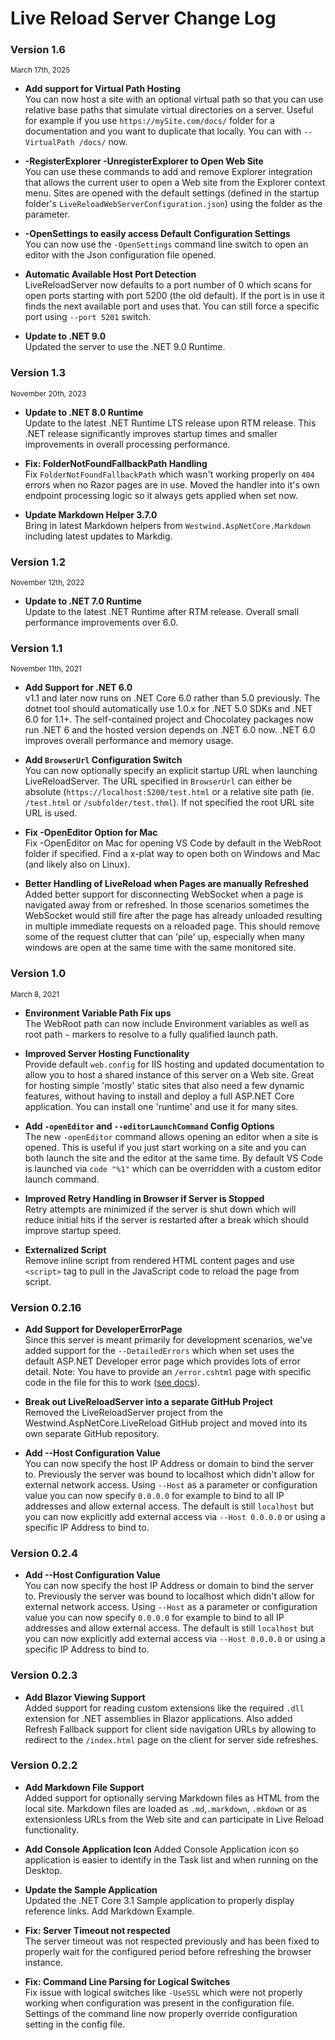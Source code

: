 # Live Reload Server Change Log

### Version 1.6

<small>March 17th, 2025</small>

* **Add support for Virtual Path Hosting**  
You can now host a site with an optional virtual path so that you can use relative base paths that simulate virtual directories on a server. Useful for example if you use `https://mySite.com/docs/` folder for a documentation and you want to duplicate that locally. You can with `--VirtualPath /docs/` now.

* **-RegisterExplorer -UnregisterExplorer to Open Web Site**  
You can use these commands to add and remove Explorer integration that allows the current user to open a Web site from the Explorer context menu. Sites are opened with the default settings (defined in the startup folder's `LiveReloadWebServerConfiguration.json`) using the folder as the parameter.

* **-OpenSettings to easily access Default Configuration Settings**  
You can now use the `-OpenSettings` command line switch to open an editor with the Json configuration file opened.

* **Automatic Available Host Port Detection**  
LiveReloadServer now defaults to a port number of 0 which scans for open ports starting with port 5200 (the old default). If the port is in use it finds the next available port and uses that. You can still force a specific port using `--port 5201` switch.

* **Update to .NET 9.0**  
Updated the server to use the .NET 9.0 Runtime.


### Version 1.3
<small>November 20th, 2023</small>

* **Update to .NET 8.0 Runtime**  
Update to the latest .NET Runtime LTS release upon RTM release. This .NET release significantly improves startup times and smaller improvements in overall processing performance. 


* **Fix: FolderNotFoundFallbackPath Handling**  
Fix `FolderNotFoundFallbackPath` which wasn't working properly on `404` errors when no Razor pages are in use. Moved the handler into it's own endpoint processing logic so it always gets applied when set now.

* **Update Markdown Helper 3.7.0**  
Bring in latest Markdown helpers from `Westwind.AspNetCore.Markdown` including latest updates to Markdig.


### Version 1.2
<small>November 12th, 2022</small>

* **Update to .NET 7.0 Runtime**  
Update to the latest .NET Runtime after RTM release. Overall small performance improvements over 6.0.


### Version 1.1 
<small>November 11th, 2021</small>

* **Add Support for .NET 6.0**  
v1.1 and later now runs on .NET Core 6.0 rather than 5.0 previously. The dotnet tool should automatically use 1.0.x for .NET 5.0 SDKs and .NET 6.0 for 1.1+. The self-contained project and Chocolatey packages now run .NET 6 and the hosted version depends on .NET 6.0 now. .NET 6.0 improves overall performance and memory usage.

* **Add `BrowserUrl` Configuration Switch**  
You can now optionally specify an explicit startup URL when launching LiveReloadServer. The URL specified in `BrowserUrl` can either be absolute (`https://localhost:5200/test.html` or a relative site path (ie. `/test.html` or `/subfolder/test.thml`). If not specified the root URL site URL is used.

* **Fix -OpenEditor Option for Mac**  
Fix -OpenEditor on Mac for opening VS Code by default in the WebRoot folder if specified. Find a x-plat way to open both on Windows and Mac (and likely also on Linux).

* **Better Handling of LiveReload when Pages are manually Refreshed**  
Added better support for disconnecting WebSocket when a page is navigated away from or refreshed. In those scenarios sometimes the WebSocket would still fire after the page has already unloaded resulting in multiple immediate requests on a reloaded page. This should remove some of the request clutter that can 'pile' up, especially when many windows are open at the same time with the same monitored site.

### Version 1.0
<small>March 8, 2021</small>
* **Environment Variable Path Fix ups**  
The WebRoot path can now include Environment variables as well as root path `~` markers to resolve to a fully qualified launch path.

* **Improved Server Hosting Functionality**  
Provide default `web.config` for IIS hosting and updated documentation to allow you to host a shared instance of this server on a Web site. Great for hosting simple 'mostly' static sites that also need a few dynamic features, without having to install and deploy a full ASP.NET Core application. You can install one 'runtime' and use it for many sites.

* **Add `-openEditor` and `--editorLaunchCommand` Config Options**  
The new `-openEditor` command allows opening an editor when a site is opened. This is useful if you just start working on a site and you can both launch the site and the editor at the same time. By default VS Code is launched via `code "%1"` which can be overridden with a custom editor launch command.

* **Improved Retry Handling in Browser if Server is Stopped**  
Retry attempts are minimized if the server is shut down which will reduce initial hits if the server is restarted after a break which should improve startup speed.

* **Externalized Script**  
Remove inline script from rendered HTML content pages and use `<script>` tag to pull in the JavaScript code to reload the page from script.

### Version 0.2.16

* **Add Support for DeveloperErrorPage**  
Since this server is meant primarily for development scenarios, we've added support for the `--DetailedErrors` which when set uses the default ASP.NET Developer error page which provides lots of error detail. Note: You have to provide an `/error.cshtml` page with specific code in the file for this to work ([see docs](https://github.com/RickStrahl/LiveReloadServer##developer-error-page)).

* **Break out LiveReloadServer into a separate GitHub Project**  
Removed the LiveReloadServer project from the Westwind.AspNetCore.LiveReload GitHub project and moved into its own separate GitHub repository.

* **Add --Host Configuration Value**  
You can now specify the host IP Address or domain to bind the server to. Previously the server was bound to localhost which didn't allow for external network access. Using `--Host` as a parameter or configuration value you can now specify `0.0.0.0` for example to bind to all IP addresses and allow external access. The default is still `localhost` but you can now explicitly add external access via `--Host 0.0.0.0` or using a specific IP Address to bind to.

### Version 0.2.4

* **Add --Host Configuration Value**  
You can now specify the host IP Address or domain to bind the server to. Previously the server was bound to localhost which didn't allow for external network access. Using `--Host` as a parameter or configuration value you can now specify `0.0.0.0` for example to bind to all IP addresses and allow external access. The default is still `localhost` but you can now explicitly add external access via `--Host 0.0.0.0` or using a specific IP Address to bind to.

### Version 0.2.3

* **Add Blazor Viewing Support**  
Added support for reading custom extensions like the required `.dll` extension for .NET assemblies in Blazor applications. Also added Refresh Fallback support for client side navigation URLs by allowing to redirect to the `/index.html` page on the client for server side refreshes.

### Version 0.2.2

* **Add Markdown File Support**  
Added support for optionally serving Markdown files as HTML from the local site. Markdown files are loaded as `.md`,`.markdown`, `.mkdown` or as extensionless URLs from the Web site and can participate in Live Reload functionality.

* **Add Console Application Icon** 
Added Console Application icon so application is easier to identify in the Task list and when running on the Desktop. 

* **Update the Sample Application**  
Updated the .NET Core 3.1 Sample application to properly display reference links. Add Markdown Example.

* **Fix: Server Timeout not respected**   
The server timeout was not respected previously and has been fixed to properly wait for the configured period before refreshing the browser instance.

* **Fix: Command Line Parsing for Logical Switches**  
Fix issue with logical switches like `-UseSSL` which were not properly working when configuration was present in the configuration file. Settings of the command line now properly override configuration setting in the config file.